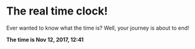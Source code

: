 # The real time clock!

Ever wanted to know what the time is? Well, your journey is about to end!

**The time is Nov 12, 2017, 12:41**